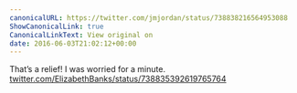 ```yaml
---
canonicalURL: https://twitter.com/jmjordan/status/738838216564953088
ShowCanonicalLink: true
CanonicalLinkText: View original on
date: 2016-06-03T21:02:12+00:00
---
```

That’s a relief! I was worried for a minute. [twitter.com/ElizabethBanks/status/738835392619765764](https://twitter.com/ElizabethBanks/status/738835392619765764)